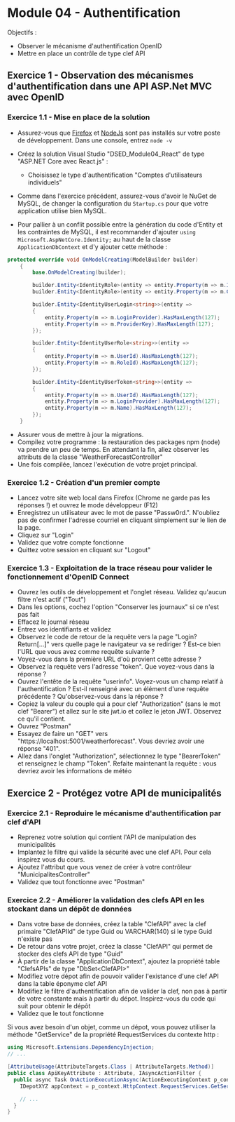 # Module 04 - Authentification

Objectifs :

- Observer le mécanisme d'authentification OpenID
- Mettre en place un contrôle de type clef API

## Exercice 1 - Observation des mécanismes d'authentification dans une API ASP.Net MVC avec OpenID

### Exercice 1.1 - Mise en place de la solution

- Assurez-vous que [Firefox](https://www.mozilla.org) et [NodeJs](https://nodejs.org) sont pas installés sur votre poste de développement. Dans une console, entrez `node -v`

- Créez la solution Visual Studio "DSED_Module04_React" de type "ASP.NET Core avec React.js" :
  - Choisissez le type d'authentification "Comptes d'utilisateurs individuels"
- Comme dans l'exercice précédent, assurez-vous d'avoir le NuGet de MySQL, de changer la configuration du `Startup.cs` pour que votre application utilise bien MySQL.
- Pour pallier à un conflit possible entre la génération du code d'Entity et les contraintes de MySQL, il est recommander d'ajouter `using Microsoft.AspNetCore.Identity;` au haut de la classe `ApplicationDbContext` et d'y ajouter cette méthode :

```c#
protected override void OnModelCreating(ModelBuilder builder)
    {
        base.OnModelCreating(builder);

        builder.Entity<IdentityRole>(entity => entity.Property(m => m.Id).HasMaxLength(450));
        builder.Entity<IdentityRole>(entity => entity.Property(m => m.ConcurrencyStamp).HasColumnType("varchar(256)"));

        builder.Entity<IdentityUserLogin<string>>(entity =>
        {
            entity.Property(m => m.LoginProvider).HasMaxLength(127);
            entity.Property(m => m.ProviderKey).HasMaxLength(127);
        });

        builder.Entity<IdentityUserRole<string>>(entity =>
        {
            entity.Property(m => m.UserId).HasMaxLength(127);
            entity.Property(m => m.RoleId).HasMaxLength(127);
        });

        builder.Entity<IdentityUserToken<string>>(entity =>
        {
            entity.Property(m => m.UserId).HasMaxLength(127);
            entity.Property(m => m.LoginProvider).HasMaxLength(127);
            entity.Property(m => m.Name).HasMaxLength(127);
        });
    }
```
- Assurer vous de mettre à jour la migrations.
- Compilez votre programme : la restauration des packages npm (node) va prendre un peu de temps. En attendant la fin, allez observer les attributs de la classe "WeatherForecastController"
- Une fois compilée, lancez l'exécution de votre projet principal.

### Exercice 1.2 - Création d'un premier compte

- Lancez votre site web local dans Firefox (Chrome ne garde pas les réponses !) et ouvrez le mode développeur (F12)
- Enregistrez un utilisateur avec le mot de passe "Passw0rd.". N'oubliez pas de confirmer l'adresse courriel en cliquant simplement sur le lien de la page.
- Cliquez sur "Login"
- Validez que votre compte fonctionne
- Quittez votre session en cliquant sur "Logout"

### Exercice 1.3 - Exploitation de la trace réseau pour valider le fonctionnement d'OpenID Connect

- Ouvrez les outils de développement et l'onglet réseau. Validez qu'aucun filtre n'est actif ("Tout")
- Dans les options, cochez l'option "Conserver les journaux" si ce n'est pas fait
- Effacez le journal réseau
- Entrez vos identifiants et validez
- Observez le code de retour de la requête vers la page "Login?Return[...]" vers quelle page le navigateur va se rediriger ? Est-ce bien l'URL que vous avez comme requête suivante ?
- Voyez-vous dans la première URL d'où provient cette adresse ?
- Observez la requête vers l'adresse "token". Que voyez-vous dans la réponse ?
- Ouvrez l'entête de la requête "userinfo". Voyez-vous un champ relatif à l'authentification ? Est-il renseigné avec un élément d'une requête précédente ? Qu'observez-vous dans la réponse ?
- Copiez la valeur du couple qui a pour clef "Authorization" (sans le mot clef "Bearer") et allez sur le site jwt.io et collez le jeton JWT. Observez ce qu'il contient.
- Ouvrez "Postman"
- Essayez de faire un "GET" vers "https://localhost:5001/weatherforecast". Vous devriez avoir une réponse "401".
- Allez dans l'onglet "Authorization", sélectionnez le type "BearerToken" et renseignez le champ "Token". Refaite maintenant la requête : vous devriez avoir les informations de météo

## Exercice 2 - Protégez votre API de municipalités

### Exercice 2.1 - Reproduire le mécanisme d'authentification par clef d'API

- Reprenez votre solution qui contient l'API de manipulation des municipalités
- Implantez le filtre qui valide la sécurité avec une clef API. Pour cela inspirez vous du cours.
- Ajoutez l'attribut que vous venez de créer à votre contrôleur "MunicipalitesController" 
- Validez que tout fonctionne avec "Postman"

### Exercice 2.2 - Améliorer la validation des clefs API en les stockant dans un dépôt de données

- Dans votre base de données, créez la table "ClefAPI" avec la clef primaire "ClefAPIId" de type Guid ou VARCHAR(140) si le type Guid n'existe pas
- De retour dans votre projet, créez la classe "ClefAPI" qui permet de stocker des clefs API de type "Guid"
- À partir de la classe "ApplicationDbContext", ajoutez la propriété table "ClefsAPIs" de type "DbSet\<ClefAPI>"
- Modifiez votre dépot afin de pouvoir valider l'existance d'une clef API dans la table éponyme clef API
- Modifiez le filtre d'authentification afin de valider la clef, non pas à partir de votre constante mais à partir du dépot. Inspirez-vous du code qui suit pour obtenir le dépôt
- Validez que le tout fonctionne

Si vous avez besoin d'un objet, comme un dépot, vous pouvez utiliser la méthode "GetService" de la propriété RequestServices du contexte http :

```csharp
using Microsoft.Extensions.DependencyInjection;
// ...

[AttributeUsage(AttributeTargets.Class | AttributeTargets.Method)]
public class ApiKeyAttribute : Attribute, IAsyncActionFilter {
  public async Task OnActionExecutionAsync(ActionExecutingContext p_context, ActionExecutionDelegate p_next) {
    IDepotXYZ appContext = p_context.HttpContext.RequestServices.GetService<IDepotXYZ>();

    // ...
  }
}
```
